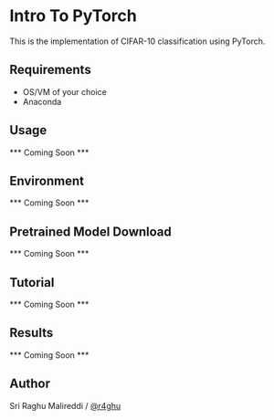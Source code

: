 # Intro To PyTorch

This is the implementation of CIFAR-10 classification using PyTorch.


## Requirements

- OS/VM of your choice
- Anaconda

## Usage

*** Coming Soon ***

## Environment 

*** Coming Soon ***

## Pretrained Model Download

*** Coming Soon ***

## Tutorial

*** Coming Soon ***

## Results

*** Coming Soon ***

## Author

Sri Raghu Malireddi / [@r4ghu](https://sriraghu.com)
